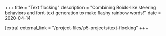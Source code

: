 +++
title = "Text flocking"
description = "Combining Boids-like steering behaviors and font-text generation to make flashy rainbow words!"
date = 2020-04-14

[extra]
external_link = "/project-files/p5-projects/text-flocking"
+++